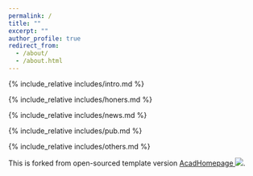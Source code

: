 ```yaml
---
permalink: /
title: ""
excerpt: ""
author_profile: true
redirect_from: 
  - /about/
  - /about.html
---
```


<span class='anchor' id='about-me'></span>
{% include_relative includes/intro.md %}

{% include_relative includes/honers.md %}

{% include_relative includes/news.md %}

{% include_relative includes/pub.md %}

{% include_relative includes/others.md %}

This is forked from open-sourced template version [AcadHomepage ![](https://img.shields.io/github/stars/RayeRen/acad-homepage.github.io?style=social)](https://github.com/RayeRen/acad-homepage.github.io).

<div style="display:inline-block;width:400px;"><script type="text/javascript" src="//rf.revolvermaps.com/0/0/7.js?i=586nvgxswis&amp;m=0&amp;c=ff0000&amp;cr1=ffffff&amp;sx=0" async="async"></script></div>
